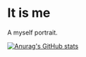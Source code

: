 # It is me

A myself portrait.

[![Anurag's GitHub stats](https://github-readme-stats.vercel.app/api?username=brunolnetto)](https://github.com/brunolnetto/github-readme-stats)

